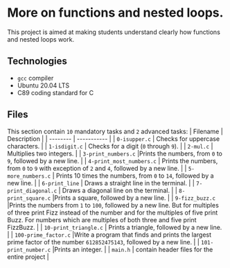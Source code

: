 # More on functions and nested loops.
This project is aimed at making students understand clearly how functions and nested
loops work.
## Technologies
* `gcc` compiler
* Ubuntu 20.04 LTS
* C89 coding standard for C
## Files
This section contain `10` mandatory tasks and `2` advanced tasks:
| Filename | Description |
| -------- | ----------- |
| `0-isupper.c` | Checks for uppercase characters. |
| `1-isdigit.c` | Checks for a digit (`0` through `9`). |
| `2-mul.c` | Multiplies two integers. |
| `3-print_numbers.c` |Prints the numbers, from `0` to `9`, followed by a new line.  |
| `4-print_most_numbers.c` | Prints the numbers, from `0` to `9` with exception of `2` and `4`, followed by a new line. |
| `5-more_numbers.c` | Prints 10 times the numbers, from `0` to `14`, followed by a new line. |
| `6-print_line` | Draws a straight line in the terminal. |
| `7-print_diagonal.c` | Draws a diagonal line on the terminal. |
| `8-print_square.c` |Prints a square, followed by a new line.  |
| `9-fizz_buzz.c` |Prints the numbers from `1` to `100`, followed by a new line. But for multiples of three print Fizz instead of the number and for the multiples of five print Buzz. For numbers which are multiples of both three and five print FizzBuzz.  |
| `10-print_triangle.c` | Prints a triangle, followed by a new line. |
| `100-prime_factor.c` |Write a program that finds and prints the largest prime factor of the number `612852475143`, followed by a new line. |
| `101-print_number.c` |Prints an integer. |
| `main.h` | contain header files for the entire project |
